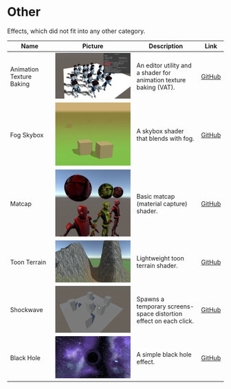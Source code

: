 # Other

Effects, which did not fit into any other category.

| Name | Picture | Description | Link |
|------|---------|-------------|------|
| Animation Texture Baking | ![Animation Texture Baking](https://github.com/Delt06/animation-texture-baking/raw/master/Documentation/example.jpg) | An editor utility and a shader for animation texture baking (VAT). | [GitHub](https://github.com/Delt06/animation-texture-baking) |
| Fog Skybox | ![Fog Skybox](https://github.com/Delt06/unity-graphics/raw/master/Documentation/fog_skybox.jpg) | A skybox shader that blends with fog. | [GitHub](https://github.com/Delt06/unity-graphics#fog-skybox) |
| Matcap | ![Matcap](https://github.com/Delt06/unity-graphics/raw/master/Documentation/matcap.jpg) | Basic matcap (material capture) shader. | [GitHub](https://github.com/Delt06/unity-graphics#matcap) |
| Toon Terrain | ![Toon Terrain](https://github.com/Delt06/unity-graphics/raw/master/Documentation/toon_terrain.jpg) | Lightweight toon terrain shader. | [GitHub](https://github.com/Delt06/unity-graphics#toon-terrain) |
| Shockwave | ![Shockwave](https://github.com/Delt06/opaque-texture-shaders/raw/master/Documentation/shockwave.gif) | Spawns a temporary screens-space distortion effect on each click. | [GitHub](https://github.com/Delt06/opaque-texture-shaders) |
| Black Hole | ![Black Hole](https://github.com/Delt06/opaque-texture-shaders/raw/master/Documentation/black_hole.gif) | A simple black hole effect. | [GitHub](https://github.com/Delt06/opaque-texture-shaders) |
